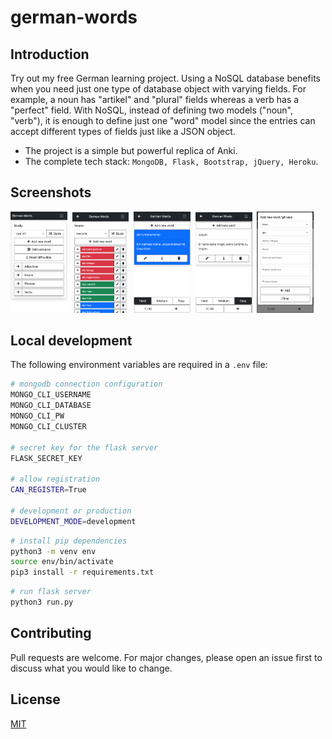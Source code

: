# german-words

## Introduction
Try out my free German learning project.
Using a NoSQL database benefits when you need just one type of database object with varying fields. For example, a noun has "artikel" and "plural" fields whereas a verb has a "perfect" field. With NoSQL, instead of defining two models ("noun", "verb"), it is enough to define just one "word" model since the entries can accept different types of fields just like a JSON object.

* The project is a simple but powerful replica of Anki.
* The complete tech stack: `MongoDB, Flask, Bootstrap, jQuery, Heroku`.

## Screenshots
<img src="static/img/showcase/1.png" width="18%" alt="My cool logo"/>&nbsp;
<img src="static/img/showcase/2.png" width="18%" alt="My cool logo"/>&nbsp;
<img src="static/img/showcase/3.png" width="18%" alt="My cool logo"/>&nbsp;
<img src="static/img/showcase/4.png" width="18%" alt="My cool logo"/>&nbsp;
<img src="static/img/showcase/5.png" width="18%" alt="My cool logo"/>

## Local development
The following environment variables are required in a `.env` file:

```bash
# mongodb connection configuration
MONGO_CLI_USERNAME
MONGO_CLI_DATABASE
MONGO_CLI_PW
MONGO_CLI_CLUSTER

# secret key for the flask server
FLASK_SECRET_KEY

# allow registration
CAN_REGISTER=True

# development or production
DEVELOPMENT_MODE=development
```

```bash
# install pip dependencies
python3 -m venv env
source env/bin/activate
pip3 install -r requirements.txt
```

```bash
# run flask server
python3 run.py
```

## Contributing
Pull requests are welcome. For major changes, please open an issue first to discuss what you would like to change.

## License
[MIT](https://choosealicense.com/licenses/mit/)

